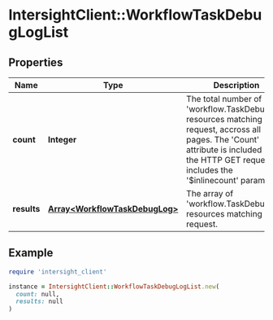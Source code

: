 # IntersightClient::WorkflowTaskDebugLogList

## Properties

| Name | Type | Description | Notes |
| ---- | ---- | ----------- | ----- |
| **count** | **Integer** | The total number of &#39;workflow.TaskDebugLog&#39; resources matching the request, accross all pages. The &#39;Count&#39; attribute is included when the HTTP GET request includes the &#39;$inlinecount&#39; parameter. | [optional] |
| **results** | [**Array&lt;WorkflowTaskDebugLog&gt;**](WorkflowTaskDebugLog.md) | The array of &#39;workflow.TaskDebugLog&#39; resources matching the request. | [optional] |

## Example

```ruby
require 'intersight_client'

instance = IntersightClient::WorkflowTaskDebugLogList.new(
  count: null,
  results: null
)
```

